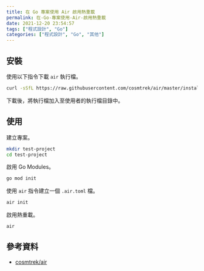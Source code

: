 ```yaml
---
title: 在 Go 專案使用 Air 啟用熱重載
permalink: 在-Go-專案使用-Air-啟用熱重載
date: 2021-12-20 23:54:57
tags: ["程式設計", "Go"]
categories: ["程式設計", "Go", "其他"]
---
```


## 安裝

使用以下指令下載 `air` 執行檔。

```BASH
curl -sSfL https://raw.githubusercontent.com/cosmtrek/air/master/install.sh | sh -s -- -b $(go env GOPATH)/bin
```

下載後，將執行檔加入至使用者的執行檔目錄中。

## 使用

建立專案。

```BASH
mkdir test-project
cd test-project
```

啟用 Go Modules。

```BASH
go mod init
```

使用 `air` 指令建立一個 `.air.toml` 檔。

```BASH
air init
```

啟用熱重載。

```BASH
air
```

## 參考資料

- [cosmtrek/air](https://github.com/cosmtrek/air)
